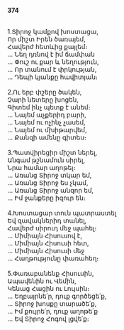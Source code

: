 **374**

\
1.Տիրոջ կամքով խոստացա,\
Որ միշտ Իրեն ծառայեմ,\
Հավերժ հետևից քայլեմ։\
 ... Նեղ դռնով է իմ ճամփան\
 ... Փուշ ու քար և նեղություն,\
 ... Որ տանում է փրկության,\
 ... Դեպի կյանքը հավիտյան։\
\
2.Ու երբ փշերը ծակեն,\
Չարի նետերը խոցեն,\
Գիտեմ ինչ պետք է անեմ։\
 ... Նայեմ աչքերիդ բարի,\
 ... Նայեմ ու ոչինչ չասեմ,\
 ... Նայեմ ու մխիթարվեմ,\
 ... Քանզի ամենը գիտես։\
\
3.Պատվիրեցիր միշտ ներել,\
Անգամ թշնամուն սիրել,\
Նրա համար աղոթել։\
 ... Առանց Տիրոջ տկար եմ,\
 ... Առանց Տիրոջ ես չկամ,\
 ... Առանց Տիրոջ անզոր եմ,\
 ... Իմ ջանքերը իզուր են։\
\
4.Խոստացար տուն պատրաստել\
Եվ զավակներիդ տանել,\
Հավերժ սիրուդ մեջ պահել։\
 ... Միմիայն Հիսուսով է,\
 ... Միմիայն Հիսուսի հետ,\
 ... Միմիայն Հիսուսի մեջ\
 ... Հաղթությունը փառահեղ։\
\
5.Փառաբանենք Հիսուսին,\
Ապավենին ու Վեմին,\
Կենաց Հացին ու Լույսին։\
 ... Եղբայրնե՛ր, դուք գործեցե՛ք,\
 ... Տիրոջ խոսքը տարածե՛ք,\
 ... Իմ քույրե՛ր, դուք աղոթե՛ք\
 ... Եվ Տիրոջ Հոգով լցվե՛ք։
